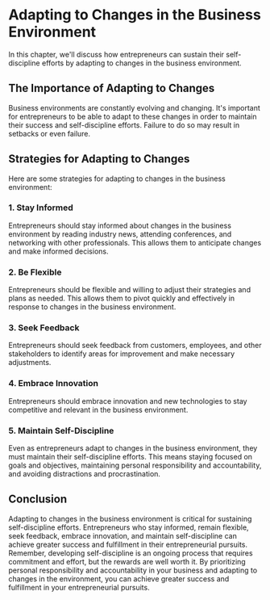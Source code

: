# Adapting to Changes in the Business Environment

In this chapter, we'll discuss how entrepreneurs can sustain their self-discipline efforts by adapting to changes in the business environment.

The Importance of Adapting to Changes
-------------------------------------

Business environments are constantly evolving and changing. It's important for entrepreneurs to be able to adapt to these changes in order to maintain their success and self-discipline efforts. Failure to do so may result in setbacks or even failure.

Strategies for Adapting to Changes
----------------------------------

Here are some strategies for adapting to changes in the business environment:

### 1. Stay Informed

Entrepreneurs should stay informed about changes in the business environment by reading industry news, attending conferences, and networking with other professionals. This allows them to anticipate changes and make informed decisions.

### 2. Be Flexible

Entrepreneurs should be flexible and willing to adjust their strategies and plans as needed. This allows them to pivot quickly and effectively in response to changes in the business environment.

### 3. Seek Feedback

Entrepreneurs should seek feedback from customers, employees, and other stakeholders to identify areas for improvement and make necessary adjustments.

### 4. Embrace Innovation

Entrepreneurs should embrace innovation and new technologies to stay competitive and relevant in the business environment.

### 5. Maintain Self-Discipline

Even as entrepreneurs adapt to changes in the business environment, they must maintain their self-discipline efforts. This means staying focused on goals and objectives, maintaining personal responsibility and accountability, and avoiding distractions and procrastination.

Conclusion
----------

Adapting to changes in the business environment is critical for sustaining self-discipline efforts. Entrepreneurs who stay informed, remain flexible, seek feedback, embrace innovation, and maintain self-discipline can achieve greater success and fulfillment in their entrepreneurial pursuits. Remember, developing self-discipline is an ongoing process that requires commitment and effort, but the rewards are well worth it. By prioritizing personal responsibility and accountability in your business and adapting to changes in the environment, you can achieve greater success and fulfillment in your entrepreneurial pursuits.
